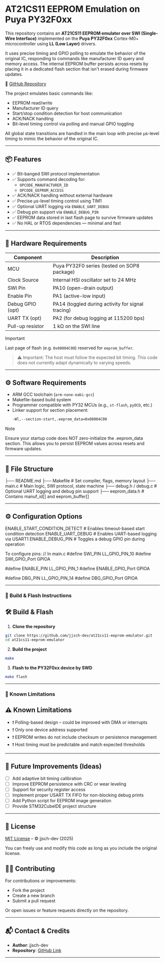 # AT21CS11 EEPROM Emulation on Puya PY32F0xx

This repository contains an **AT21CS11 EEPROM emulator over SWI (Single-Wire Interface)** implemented on the **Puya PY32F0xx** Cortex-M0+ microcontroller using **LL (Low Layer)** drivers.

It uses precise timing and GPIO polling to emulate the behavior of the original IC, responding to commands like manufacturer ID query and memory access. The internal EEPROM buffer persists across resets by placing it in a dedicated flash section that isn't erased during firmware updates.

🔗 [GitHub Repository](https://github.com/jjsch-dev/at21cs11-eeprom-emulator)

The project emulates basic commands like:
- EEPROM read/write
- Manufacturer ID query
- Start/stop condition detection for host communication
- ACK/NACK handling
- Bit-level timing control via polling and manual GPIO toggling

All global state transitions are handled in the main loop with precise µs-level timing to mimic the behavior of the original IC.

---

## 📦 Features

- ✅ Bit-banged SWI protocol implementation
- ✅ Supports command decoding for:
  - `OPCODE_MANUFACTURER_ID`
  - `OPCODE_EEPROM_ACCESS`
- ✅ ACK/NACK handling without external hardware
- ✅ Precise µs-level timing control using TIM1
- ✅ Optional UART logging via `ENABLE_UART_DEBUG`
- ✅ Debug pin support via `ENABLE_DEBUG_PIN`
- ✅ EEPROM data stored in last flash page to survive firmware updates
- ✅ No HAL or RTOS dependencies — minimal and fast

---

## 🧰 Hardware Requirements

| Component       | Description |
|------------------|-------------|
| MCU              | Puya PY32F0 series (tested on SOP8 package) |
| Clock Source     | Internal HSI oscillator set to 24 MHz |
| SWI Pin          | PA10 (open-drain output) |
| Enable Pin       | PA1 (active-low input) |
| Debug GPIO (opt) | PA14 (toggled during activity for signal tracing) |
| UART TX (opt)    | PA2 (for debug logging at 115200 bps) |
| Pull-up resistor | 1 kΩ on the SWI line |

> [!IMPORTANT]
> Last page of flash (e.g. `0x08004C00`) reserved for `eeprom_buffer`.

> ⚠️ Important: The host must follow the expected bit timing. This code does not currently adapt dynamically to varying speeds.

---

## ⚙️ Software Requirements

- ARM GCC toolchain (`arm-none-eabi-gcc`)
- Makefile-based build system
- Programmer compatible with PY32 MCUs (e.g., `st-flash`, `pyOCD`, etc.)
- Linker support for section placement:
  ```bash
  -Wl,--section-start,.eeprom_data=0x08004C00

> [!NOTE]
> Ensure your startup code does NOT zero-initialize the .eeprom_data section.
> This allows you to persist EEPROM values across resets and firmware updates. 

---

## 📁 File Structure
├── README.md
├── Makefile                # Set compiler, flags, memory layout
├── main.c                  # Main logic, SWI protocol, state machine
├── debug.h / debug.c       # Optional UART logging and debug pin support
├── eeprom_data.h           # Contains manuf_id[] and eeprom_buffer[]

---

## ⚙️ Configuration Options
ENABLE_START_CONDITION_DETECT   # Enables timeout-based start condition detection
ENABLE_UART_DEBUG               # Enables UART-based logging via USART1
ENABLE_DEBUG_PIN                # Toggles a debug GPIO pin during operation

To configure pins:
// In main.c
#define SWI_PIN             LL_GPIO_PIN_10
#define SWI_GPIO_Port       GPIOA

#define ENABLE_PIN          LL_GPIO_PIN_1
#define ENABLE_GPIO_Port    GPIOA

#define DBG_PIN             LL_GPIO_PIN_14
#define DBG_GPIO_Port       GPIOA

---

### 📑 Build & Flash Instructions

## 🛠 Build & Flash

1. **Clone the repository**

```bash
git clone https://github.com/jjsch-dev/at21cs11-eeprom-emulator.git
cd at21cs11-eeprom-emulator
```
2. **Build the project**

```bash
make
```
3. **Flash to the PY32F0xx device by SWD**

```bash
make flash
```

---

### 📑 Known Limitations

## ⚠️ Known Limitations

- ❗ Polling-based design – could be improved with DMA or interrupts
- ❗ Only one device address supported
- ❗ EEPROM writes do not include checksum or persistence management
- ❗ Host timing must be predictable and match expected thresholds

---

## 🚀 Future Improvements (Ideas)

- [ ] Add adaptive bit timing calibration
- [ ] Improve EEPROM persistence with CRC or wear leveling
- [ ] Support for security register access
- [ ] Implement proper USART TX FIFO for non-blocking debug prints
- [ ] Add Python script for EEPROM image generation
- [ ] Provide STM32CubeIDE project structure

---

## 📜 License

[MIT License](LICENSE) – © jjsch-dev (2025)

You can freely use and modify this code as long as you include the original license.

## 🧑‍💻 Contributing

For contributions or improvements:
- Fork the project
- Create a new branch
- Submit a pull request

Or open issues or feature requests directly on the repository.

---

## 📬 Contact & Credits

- **Author**: jjsch-dev  
- **Repository**: [GitHub Link](https://github.com/jjsch-dev/at21cs11-eeprom-emulator)

---
